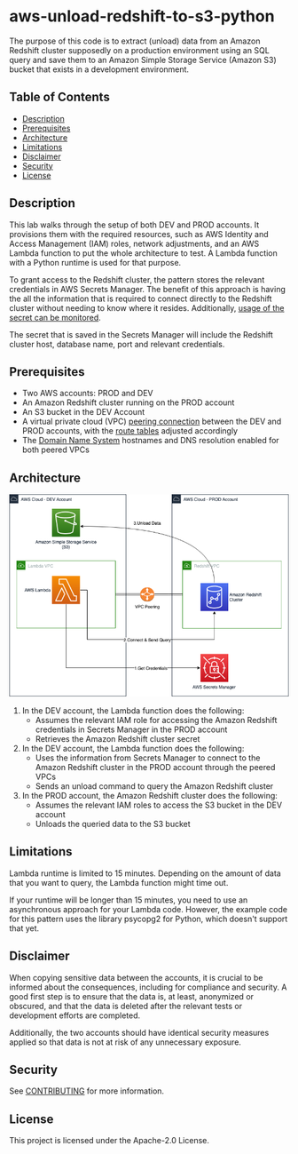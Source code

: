 # aws-unload-redshift-to-s3-python

The purpose of this code is to extract (unload) data from an Amazon Redshift cluster supposedly on a production environment using an SQL query and save them to an Amazon Simple Storage Service (Amazon S3) bucket that exists in a development environment.

## Table of Contents

- [Description](#description)
- [Prerequisites](#prerequisites)
- [Architecture](#architecture)
- [Limitations](#limitations)
- [Disclaimer](#disclaimer)
- [Security](#security)
- [License](#license)


## Description

This lab walks through the setup of both DEV and PROD accounts. It provisions them with the required resources, such as AWS Identity and Access Management (IAM) roles, network adjustments, and an AWS Lambda function to put the whole architecture to test. A Lambda function with a Python runtime is used for that purpose.

To grant access to the Redshift cluster, the pattern stores the relevant credentials in AWS Secrets Manager. The benefit of this approach is having the all the information that is required to connect directly to the Redshift cluster without needing to know where it resides. Additionally, [usage of the secret can be monitored](https://docs.aws.amazon.com/secretsmanager/latest/userguide/monitoring.html).

The secret that is saved in the Secrets Manager will include the Redshift cluster host, database name, port and relevant credentials.

## Prerequisites
 
- Two AWS accounts: PROD and DEV
- An Amazon Redshift cluster running on the PROD account
- An S3 bucket in the DEV Account
- A virtual private cloud (VPC) [peering connection](https://docs.aws.amazon.com/vpc/latest/peering/create-vpc-peering-connection.html) between the DEV and PROD accounts, with the [route tables](https://docs.aws.amazon.com/vpc/latest/peering/vpc-peering-routing.html) adjusted accordingly
- The [Domain Name System](https://docs.aws.amazon.com/vpc/latest/userguide/vpc-dns.html) hostnames and DNS resolution enabled for both peered VPCs


## Architecture

![Diagram](.images/architecture.png)

1. In the DEV account, the Lambda function does the following:
    - Assumes the relevant IAM role for accessing the Amazon Redshift credentials in Secrets Manager in the PROD account
    - Retrieves the Amazon Redshift cluster secret
2. In the DEV account, the Lambda function does the following:
    - Uses the information from Secrets Manager to connect to the Amazon Redshift cluster in the PROD account through the peered VPCs
    - Sends an unload command to query the Amazon Redshift cluster
3. In the PROD account, the Amazon Redshift cluster does the following:
    - Assumes the relevant IAM roles to access the S3 bucket in the DEV account
    - Unloads the queried data to the S3 bucket



## Limitations 

Lambda runtime is limited to 15 minutes. Depending on the amount of data that you want to query, the Lambda function might time out.

If your runtime will be longer than 15 minutes, you need to use an asynchronous approach for your Lambda code. However, the example code for this pattern uses the library psycopg2 for Python, which doesn't support that yet.

## Disclaimer

When copying sensitive data between the accounts, it is crucial to be informed about the consequences, including for compliance and security. A good first step is to ensure that the data is, at least, anonymized or obscured, and that the data is deleted after the relevant tests or development efforts are completed. 

Additionally, the two accounts should have identical security measures applied so that data is not at risk of any unnecessary exposure.

## Security

See [CONTRIBUTING](CONTRIBUTING.md) for more information.

## License

This project is licensed under the Apache-2.0 License.